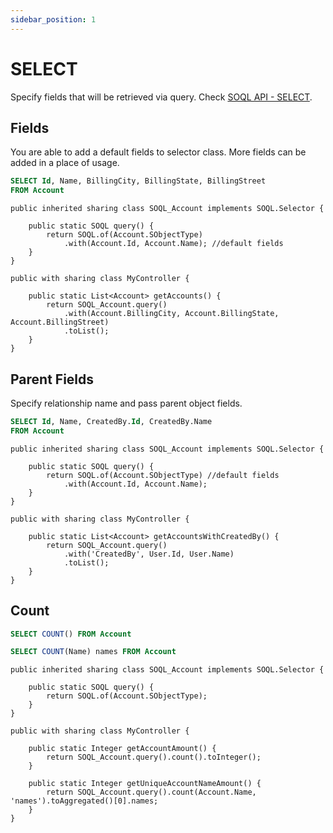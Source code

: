 ```yaml
---
sidebar_position: 1
---
```


# SELECT

Specify fields that will be retrieved via query. Check [SOQL API - SELECT](../api/soql.md#select).

## Fields

You are able to add a default fields to selector class. More fields can be added in a place of usage.

```sql
SELECT Id, Name, BillingCity, BillingState, BillingStreet
FROM Account
```
```apex
public inherited sharing class SOQL_Account implements SOQL.Selector {

    public static SOQL query() {
        return SOQL.of(Account.SObjectType)
            .with(Account.Id, Account.Name); //default fields
    }
}

public with sharing class MyController {

    public static List<Account> getAccounts() {
        return SOQL_Account.query()
            .with(Account.BillingCity, Account.BillingState, Account.BillingStreet)
            .toList();
    }
}
```

## Parent Fields

Specify relationship name and pass parent object fields.

```sql
SELECT Id, Name, CreatedBy.Id, CreatedBy.Name
FROM Account
```
```apex
public inherited sharing class SOQL_Account implements SOQL.Selector {

    public static SOQL query() {
        return SOQL.of(Account.SObjectType) //default fields
            .with(Account.Id, Account.Name);
    }
}

public with sharing class MyController {

    public static List<Account> getAccountsWithCreatedBy() {
        return SOQL_Account.query()
            .with('CreatedBy', User.Id, User.Name)
            .toList();
    }
}
```

## Count

```sql
SELECT COUNT() FROM Account

SELECT COUNT(Name) names FROM Account
```
```apex
public inherited sharing class SOQL_Account implements SOQL.Selector {

    public static SOQL query() {
        return SOQL.of(Account.SObjectType);
    }
}

public with sharing class MyController {

    public static Integer getAccountAmount() {
        return SOQL_Account.query().count().toInteger();
    }

    public static Integer getUniqueAccountNameAmount() {
        return SOQL_Account.query().count(Account.Name, 'names').toAggregated()[0].names;
    }
}
```
